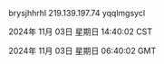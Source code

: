 brysjhhrhl 219.139.197.74 yqqlmgsycl

2024年 11月 03日 星期日 14:40:02 CST

2024年 11月 03日 星期日 06:40:02 GMT
